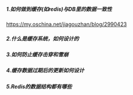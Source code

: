 ##### 1.如何做到缓存(如redis)与DB里的数据一致性
  https://my.oschina.net/jiagouzhan/blog/2990423
  
##### 2.什么是缓存系统，如何设计的

##### 3.如何防止缓存击穿和雪崩

##### 4.缓存数据过期后的更新如何设计

##### 5.Redis的数据结构都有哪些